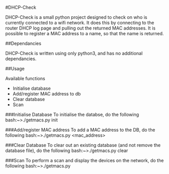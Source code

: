 #DHCP-Check

DHCP-Check is a small python project designed to check on who is currently connected to a wifi network. It does this by connecting to the router DHCP log page and pulling out the returned MAC addresses. It is possible to register a MAC address to a name, so that the name is returned.

##Dependancies

DHCP-Check is written using only python3, and has no additional dependancies.

##Usage

Available functions

* Initialise database
* Add/register MAC address to db
* Clear database
* Scan

###Initialise Database
To initialise the databse, do the following
      bash:~>./getmacs.py init

###Add/register MAC address
To add a MAC address to the DB, do the following
      bash:~>./getmacs.py <mac_address> <name>

###Clear Database
To clear out an existing database (and not remove the database file), do the following
   bash:~>./getmacs.py clear

###Scan
To perform a scan and display the devices on the network, do the following
   bash:~>./getmacs.py
